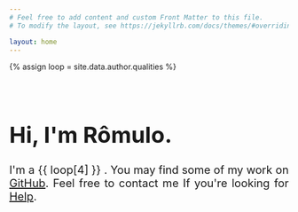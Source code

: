 ```yaml
---
# Feel free to add content and custom Front Matter to this file.
# To modify the layout, see https://jekyllrb.com/docs/themes/#overriding-theme-defaults

layout: home
---
```

{% assign loop = site.data.author.qualities %}
<br>
<br>
<br>

<div style="max-width: 700px; font-size: 20px; text-align: justify;">
    <h1>Hi, I'm Rômulo.</h1>
    <p>I'm a 
    <span class="cursor-write emphasis">
    {{ loop[4] }}
    </span>
    . You may find some of my work on <a href="[github]">GitHub</a>. Feel free to contact me If you're looking for <a href="[Help]">Help</a>.<span class="cursor-blink">&nbsp;&nbsp;</span></p>
</div>
<br>
<br>
<br>
<br>
<br>
<br>
<br>
<br>

[github]: https://github.com/UntilDone
[Help]: #help
